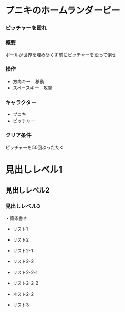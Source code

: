 # プニキのホームランダービー
### ピッチャーを殴れ

### 概要
ボールが世界を埋め尽くす前にピッチャーを殴って倒せ
### 操作
- 方向キー　移動
- スペースキー　攻撃
### キャラクター
- プニキ
- ピッチャー
### クリア条件
ピッチャーを50回ぶったたく
# 見出しレベル1

## 見出しレベル2

### 見出しレベル3

・箇条書き

- リスト1

- リスト2

- リスト2-1

- リスト2-2

- リスト2-2-1

- リスト2-2-2

- ネスト2-2

- リスト3
